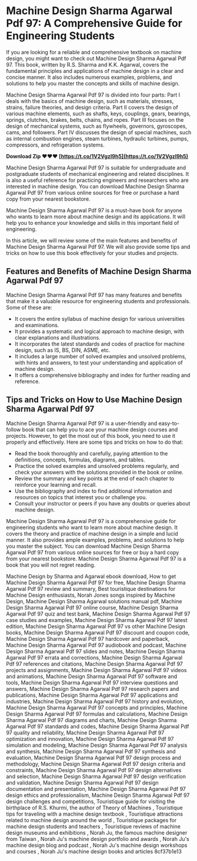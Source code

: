 # Machine Design Sharma Agarwal Pdf 97: A Comprehensive Guide for Engineering Students
  
If you are looking for a reliable and comprehensive textbook on machine design, you might want to check out Machine Design Sharma Agarwal Pdf 97. This book, written by R.S. Sharma and K.K. Agarwal, covers the fundamental principles and applications of machine design in a clear and concise manner. It also includes numerous examples, problems, and solutions to help you master the concepts and skills of machine design.
  
Machine Design Sharma Agarwal Pdf 97 is divided into four parts: Part I deals with the basics of machine design, such as materials, stresses, strains, failure theories, and design criteria. Part II covers the design of various machine elements, such as shafts, keys, couplings, gears, bearings, springs, clutches, brakes, belts, chains, and ropes. Part III focuses on the design of mechanical systems, such as flywheels, governors, gyroscopes, cams, and followers. Part IV discusses the design of special machines, such as internal combustion engines, steam turbines, hydraulic turbines, pumps, compressors, and refrigeration systems.
 
**Download Zip ❤❤❤ [https://t.co/1V2Vgzl9h5](https://t.co/1V2Vgzl9h5)**


  
Machine Design Sharma Agarwal Pdf 97 is suitable for undergraduate and postgraduate students of mechanical engineering and related disciplines. It is also a useful reference for practicing engineers and researchers who are interested in machine design. You can download Machine Design Sharma Agarwal Pdf 97 from various online sources for free or purchase a hard copy from your nearest bookstore.
  
Machine Design Sharma Agarwal Pdf 97 is a must-have book for anyone who wants to learn more about machine design and its applications. It will help you to enhance your knowledge and skills in this important field of engineering.
  
In this article, we will review some of the main features and benefits of Machine Design Sharma Agarwal Pdf 97. We will also provide some tips and tricks on how to use this book effectively for your studies and projects.
  
## Features and Benefits of Machine Design Sharma Agarwal Pdf 97
  
Machine Design Sharma Agarwal Pdf 97 has many features and benefits that make it a valuable resource for engineering students and professionals. Some of these are:
  
- It covers the entire syllabus of machine design for various universities and examinations.
- It provides a systematic and logical approach to machine design, with clear explanations and illustrations.
- It incorporates the latest standards and codes of practice for machine design, such as IS, BS, DIN, ASME, etc.
- It includes a large number of solved examples and unsolved problems, with hints and answers, to test your understanding and application of machine design.
- It offers a comprehensive bibliography and index for further reading and reference.

## Tips and Tricks on How to Use Machine Design Sharma Agarwal Pdf 97
  
Machine Design Sharma Agarwal Pdf 97 is a user-friendly and easy-to-follow book that can help you to ace your machine design courses and projects. However, to get the most out of this book, you need to use it properly and effectively. Here are some tips and tricks on how to do that:

- Read the book thoroughly and carefully, paying attention to the definitions, concepts, formulas, diagrams, and tables.
- Practice the solved examples and unsolved problems regularly, and check your answers with the solutions provided in the book or online.
- Review the summary and key points at the end of each chapter to reinforce your learning and recall.
- Use the bibliography and index to find additional information and resources on topics that interest you or challenge you.
- Consult your instructor or peers if you have any doubts or queries about machine design.

Machine Design Sharma Agarwal Pdf 97 is a comprehensive guide for engineering students who want to learn more about machine design. It covers the theory and practice of machine design in a simple and lucid manner. It also provides ample examples, problems, and solutions to help you master the subject. You can download Machine Design Sharma Agarwal Pdf 97 from various online sources for free or buy a hard copy from your nearest bookstore. Machine Design Sharma Agarwal Pdf 97 is a book that you will not regret reading.
 
Machine Design by Sharma and Agarwal ebook download,  How to get Machine Design Sharma Agarwal Pdf 97 for free,  Machine Design Sharma Agarwal Pdf 97 review and summary,  Best touristique destinations for Machine Design enthusiasts,  Norah Jones songs inspired by Machine Design,  Machine Design Sharma Agarwal solutions manual pdf,  Machine Design Sharma Agarwal Pdf 97 online course,  Machine Design Sharma Agarwal Pdf 97 quiz and test bank,  Machine Design Sharma Agarwal Pdf 97 case studies and examples,  Machine Design Sharma Agarwal Pdf 97 latest edition,  Machine Design Sharma Agarwal Pdf 97 vs other Machine Design books,  Machine Design Sharma Agarwal Pdf 97 discount and coupon code,  Machine Design Sharma Agarwal Pdf 97 hardcover and paperback,  Machine Design Sharma Agarwal Pdf 97 audiobook and podcast,  Machine Design Sharma Agarwal Pdf 97 slides and notes,  Machine Design Sharma Agarwal Pdf 97 errata and corrections,  Machine Design Sharma Agarwal Pdf 97 references and citations,  Machine Design Sharma Agarwal Pdf 97 projects and assignments,  Machine Design Sharma Agarwal Pdf 97 videos and animations,  Machine Design Sharma Agarwal Pdf 97 software and tools,  Machine Design Sharma Agarwal Pdf 97 interview questions and answers,  Machine Design Sharma Agarwal Pdf 97 research papers and publications,  Machine Design Sharma Agarwal Pdf 97 applications and industries,  Machine Design Sharma Agarwal Pdf 97 history and evolution,  Machine Design Sharma Agarwal Pdf 97 concepts and principles,  Machine Design Sharma Agarwal Pdf 97 formulas and calculations,  Machine Design Sharma Agarwal Pdf 97 diagrams and charts,  Machine Design Sharma Agarwal Pdf 97 standards and codes,  Machine Design Sharma Agarwal Pdf 97 quality and reliability,  Machine Design Sharma Agarwal Pdf 97 optimization and innovation,  Machine Design Sharma Agarwal Pdf 97 simulation and modeling,  Machine Design Sharma Agarwal Pdf 97 analysis and synthesis,  Machine Design Sharma Agarwal Pdf 97 synthesis and evaluation,  Machine Design Sharma Agarwal Pdf 97 design process and methodology,  Machine Design Sharma Agarwal Pdf 97 design criteria and constraints,  Machine Design Sharma Agarwal Pdf 97 design alternatives and selection,  Machine Design Sharma Agarwal Pdf 97 design verification and validation,  Machine Design Sharma Agarwal Pdf 97 design documentation and presentation,  Machine Design Sharma Agarwal Pdf 97 design ethics and professionalism,  Machine Design Sharma Agarwal Pdf 97 design challenges and competitions,  Touristique guide for visiting the birthplace of R.S. Khurmi, the author of Theory of Machines ,  Touristique tips for traveling with a machine design textbook ,  Touristique attractions related to machine design around the world ,  Touristique packages for machine design students and teachers ,  Touristique reviews of machine design museums and exhibitions ,  Norah Ju, the famous machine designer from Taiwan ,  Norah Ju's machine design portfolio and awards ,  Norah Ju's machine design blog and podcast ,  Norah Ju's machine design workshops and courses ,  Norah Ju's machine design books and articles
 8cf37b1e13
 
